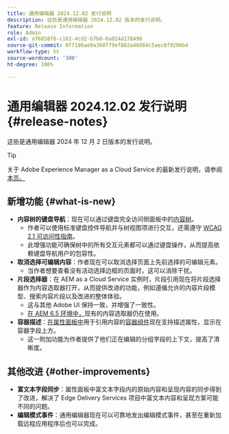 ```yaml
---
title: 通用编辑器 2024.12.02 发行说明
description: 这些是通用编辑器 2024.12.02 版本的发行说明。
feature: Release Information
role: Admin
exl-id: af6858f6-c162-4cd2-b7b0-0a024d178490
source-git-commit: 0f7186ae9a360779ef882a46084c5aec8f9296b4
workflow-type: ht
source-wordcount: '300'
ht-degree: 100%

---
```


# 通用编辑器 2024.12.02 发行说明 {#release-notes}

这些是通用编辑器 2024 年 12 月 2 日版本的发行说明。

>[!TIP]
>
>关于 Adobe Experience Manager as a Cloud Service 的最新发行说明，请参阅[本页。](/help/release-notes/release-notes-cloud/release-notes-current.md)

## 新增功能 {#what-is-new}

* **内容树的键盘导航**：现在可以通过键盘完全访问侧面板中的[内容树](/help/sites-cloud/authoring/universal-editor/navigation.md#content-tree-mode)。
   * 作者可以使用标准键盘控件导航并与树视图项进行交互，还需遵守 [WCAG 2.1 可访问性指南](/help/sites-cloud/authoring/page-editor/accessible-content.md)。
   * 此增强功能可确保树中的所有交互元素都可以通过键盘操作，从而提高依赖键盘导航用户的包容性。
* **取消选择可编辑内容**：作者现在可以取消选择页面上先前选择的可编辑元素。
   * 当作者想要查看没有活动选择边框的页面时，这可以消除干扰。
* **片段选择器**：在 AEM as a Cloud Service 实例时，片段引用现在将片段选择器作为内容选取器打开，从而提供改进的功能，例如遵循允许的内容片段模型、搜索内容片段以及改进的整体体验。
   * 这与其他 Adobe UI 保持一致，并增强了一致性。
   * [在 AEM 6.5 环境中，](https://experienceleague.adobe.com/zh-hans/docs/experience-manager-65/content/implementing/developing/headless/universal-editor/introduction)现有的内容选取器仍在使用。
* **容器描述**：[在属性面板中](/help/implementing/universal-editor/field-types.md#container)用于引用内容的[容器组件](/help/sites-cloud/authoring/universal-editor/navigation.md#properties-panel-properties-rail)现在支持描述属性，显示在容器字段上方。
   * 这一附加功能为作者提供了他们正在编辑的分组字段的上下文，提高了清晰度。

## 其他改进 {#other-improvements}

* **富文本字段同步**：属性面板中富文本字段内的原始内容和呈现内容的同步得到了改进，解决了 Edge Delivery Services 项目中富文本内容和呈现方案可能不同的问题。
* **编辑模式事件**：通用编辑器现在可以可靠地发出编辑模式事件，甚至在重新加载远程应用程序后也可以完成。
